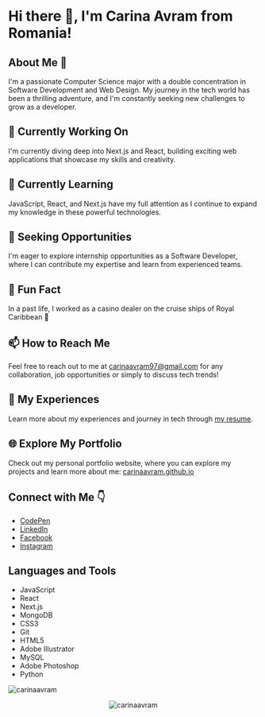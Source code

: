 # Hi there 👋, I'm Carina Avram from Romania!

## About Me 🚀
I'm a passionate Computer Science major with a double concentration in Software Development and Web Design. My journey in the tech world has been a thrilling adventure, and I'm constantly seeking new challenges to grow as a developer.

## 🔭 Currently Working On
I'm currently diving deep into Next.js and React, building exciting web applications that showcase my skills and creativity.

## 🌱 Currently Learning
JavaScript, React, and Next.js have my full attention as I continue to expand my knowledge in these powerful technologies.

## 👯 Seeking Opportunities
I'm eager to explore internship opportunities as a Software Developer, where I can contribute my expertise and learn from experienced teams.

## 🎲 Fun Fact
In a past life, I worked as a casino dealer on the cruise ships of Royal Caribbean 🚢

## 📫 How to Reach Me
Feel free to reach out to me at carinaavram97@gmail.com for any collaboration, job opportunities or simply to discuss tech trends!

## 📄 My Experiences
Learn more about my experiences and journey in tech through [my resume](https://docs.google.com/document/d/e/2PACX-1vSXc8b5UJ2E6ZtX6wdM64uxGLe31KS3344jIHZmlPyLUE5yjMOg1brOKp_Sj_pepw/pub?embedded=true).

## 🌐 Explore My Portfolio
Check out my personal portfolio website, where you can explore my projects and learn more about me: [carinaavram.github.io](https://carinaavram.github.io/)

## Connect with Me 👇
- [CodePen](https://codepen.io/carinaavram)
- [LinkedIn](https://linkedin.com/in/carina-avram)
- [Facebook](https://fb.com/carina.avram)
- [Instagram](https://instagram.com/carinaavram)

## Languages and Tools
- JavaScript
- React
- Next.js
- MongoDB
- CSS3
- Git
- HTML5
- Adobe Illustrator
- MySQL
- Adobe Photoshop
- Python

<p align="left"><img src="https://github-readme-stats-sigma-five.vercel.app/api/top-langs?username=carinaavram&show_icons=true&locale=en&layout=compact" alt="carinaavram" /></p>

<p align="center"><img src="https://github-readme-stats-sigma-five.vercel.app/api?username=carinaavram&show_icons=true&locale=en" alt="carinaavram" /></p>
